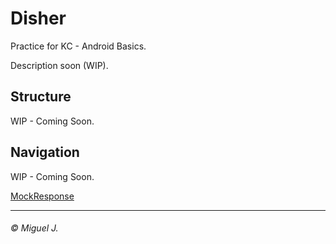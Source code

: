 # Disher

Practice for KC - Android Basics.

Description soon (WIP).

## Structure

WIP - Coming Soon.

## Navigation

WIP - Coming Soon.

[MockResponse](http://www.mocky.io/v2/5a0b2455320000ed01e96398)

---
###### © Miguel J.
